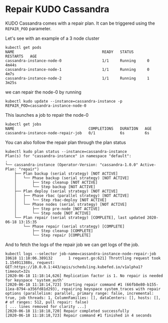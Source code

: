 # Repair KUDO Cassandra

KUDO Cassandra comes with a repair plan. It can be triggered using the
`REPAIR_POD` parameter.

 Let's see with an example of a 3 node cluster

```
kubectl get pods
NAME                                       READY   STATUS      RESTARTS   AGE
cassandra-instance-node-0                  1/1     Running     0          4m44s
cassandra-instance-node-1                  1/1     Running     0          4m7s
cassandra-instance-node-2                  1/1     Running     1          3m25s
```

we can repair the node-0 by running

```
kubectl kudo update --instance=cassandra-instance -p REPAIR_POD=cassandra-instance-node-0
```

This launches a job to repair the node-0

```
kubectl get jobs
NAME                                 COMPLETIONS   DURATION   AGE
cassandra-instance-node-repair-job   0/1           6s         6s
```

You can also follow the repair plan through the plan status

```
kubectl kudo plan status --instance=cassandra-instance
Plan(s) for "cassandra-instance" in namespace "default":
.
└── cassandra-instance (Operator-Version: "cassandra-1.0.0" Active-Plan: "repair")
    ├── Plan backup (serial strategy) [NOT ACTIVE]
    │   └── Phase backup (serial strategy) [NOT ACTIVE]
    │       ├── Step cleanup [NOT ACTIVE]
    │       └── Step backup [NOT ACTIVE]
    ├── Plan deploy (serial strategy) [NOT ACTIVE]
    │   ├── Phase rbac (parallel strategy) [NOT ACTIVE]
    │   │   └── Step rbac-deploy [NOT ACTIVE]
    │   └── Phase nodes (serial strategy) [NOT ACTIVE]
    │       ├── Step pre-node [NOT ACTIVE]
    │       └── Step node [NOT ACTIVE]
    └── Plan repair (serial strategy) [COMPLETE], last updated 2020-06-18 13:15:35
        └── Phase repair (serial strategy) [COMPLETE]
            ├── Step cleanup [COMPLETE]
            └── Step repair [COMPLETE]
```

And to fetch the logs of the repair job we can get logs of the job.

```
kubectl logs --selector job-name=cassandra-instance-node-repair-job
I0618 11:18:06.389132       1 request.go:621] Throttling request took 1.154911388s, request: GET:https://10.0.0.1:443/apis/scheduling.kubefed.io/v1alpha1?timeout=32s
[2020-06-18 11:18:14,626] Replication factor is 1. No repair is needed for keyspace 'system_auth'
[2020-06-18 11:18:14,723] Starting repair command #1 (66fb8e80-b155-11ea-8794-a356fd81d293), repairing keyspace system_traces with repair options (parallelism: parallel, primary range: false, incremental: true, job threads: 1, ColumnFamilies: [], dataCenters: [], hosts: [], # of ranges: 512, pull repair: false)
[ ... lines removed for clarity ...]
[2020-06-18 11:18:18,720] Repair completed successfully
[2020-06-18 11:18:18,723] Repair command #1 finished in 4 seconds
```
